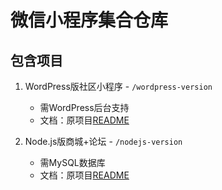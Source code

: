 # 微信小程序集合仓库

## 包含项目
1. WordPress版社区小程序 - `/wordpress-version`
   - 需WordPress后台支持
   - 文档：原项目[README](wordpress-version/README.md)

2. Node.js版商城+论坛 - `/nodejs-version`
   - 需MySQL数据库
   - 文档：原项目[README](nodejs-version/README.md)